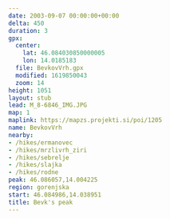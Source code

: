 ```yaml
---
date: 2003-09-07 00:00:00+00:00
delta: 450
duration: 3
gpx:
  center:
    lat: 46.084030850000005
    lon: 14.0185183
  file: BevkovVrh.gpx
  modified: 1619850043
  zoom: 14
height: 1051
layout: stub
lead: M_8-6846_IMG.JPG
map: 1
maplink: https://mapzs.projekti.si/poi/1205
name: BevkovVrh
nearby:
- /hikes/ermanovec
- /hikes/mrzlivrh_ziri
- /hikes/sebrelje
- /hikes/slajka
- /hikes/rodne
peak: 46.086057,14.004225
region: gorenjska
start: 46.084986,14.038951
title: Bevk's peak
---
```


